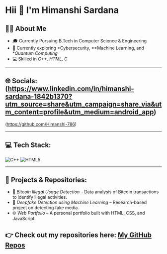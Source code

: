 # Hii 👋 I'm Himanshi Sardana

## 👩‍💻 About Me
- 🎓 Currently Pursuing B.Tech in Computer Science & Engineering  
- 🌱 Currently exploring *Cybersecurity, **Machine Learning, and **Quantum Computing*  
- 💻 Skilled in *C++, HTML, C* 
 

---

## 🌐 Socials: (https://www.linkedin.com/in/himanshi-sardana-1842b1370?utm_source=share&utm_campaign=share_via&utm_content=profile&utm_medium=android_app)
(https://github.com/Himanshi-786)

---

## 💻 Tech Stack:
![C++](https://img.shields.io/badge/c++-%2300599C.svg?style=for-the-badge&logo=c%2B%2B&logoColor=white)
![HTML5](https://img.shields.io/badge/html5-%23E34F26.svg?style=for-the-badge&logo=html5&logoColor=white)


---

## 📂 Projects & Repositories:
- 🔐 *Bitcoin Illegal Usage Detection* – Data analysis of Bitcoin transactions to identify illegal activities.  
- 🤖 *Deepfake Detection using Machine Learning* – Research-based project on detecting fake media.  
- 🌐 *Web Portfolio* – A personal portfolio built with HTML, CSS, and JavaScript.  

👉 Check out my repositories here: [My GitHub Repos](https://github.com/Himanshi-786/Himanshi-786)
---


